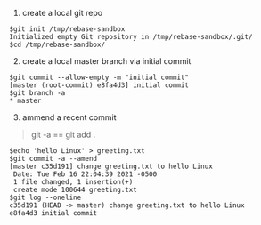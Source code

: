 1. create a local git repo
```
$git init /tmp/rebase-sandbox
Initialized empty Git repository in /tmp/rebase-sandbox/.git/
$cd /tmp/rebase-sandbox/
```

2. create a local master branch via initial commit  
```
$git commit --allow-empty -m "initial commit"
[master (root-commit) e8fa4d3] initial commit
$git branch -a
* master
```
3. ammend a recent commit  
> git -a == git add .  
```
$echo 'hello Linux' > greeting.txt 
$git commit -a --amend 
[master c35d191] change greeting.txt to hello Linux
 Date: Tue Feb 16 22:04:39 2021 -0500
 1 file changed, 1 insertion(+)
 create mode 100644 greeting.txt
$git log --oneline
c35d191 (HEAD -> master) change greeting.txt to hello Linux
e8fa4d3 initial commit
```
